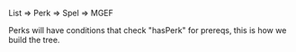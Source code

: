 List => Perk => Spel => MGEF

Perks will have conditions that check "hasPerk" for prereqs, this is how we build the tree.
